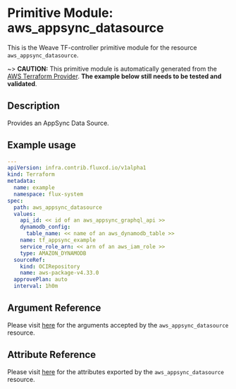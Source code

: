 
# Primitive Module: aws_appsync_datasource

This is the Weave TF-controller primitive module for the resource `aws_appsync_datasource`.

~> **CAUTION:** This primitive module is automatically generated from the [AWS Terraform Provider](https://registry.terraform.io/providers/hashicorp/aws/latest/docs/resources/appsync_datasource). **The example below still needs to be tested and validated**.

## Description

Provides an AppSync Data Source.

## Example usage

```yaml
---
apiVersion: infra.contrib.fluxcd.io/v1alpha1
kind: Terraform
metadata:
  name: example
  namespace: flux-system
spec:
  path: aws_appsync_datasource
  values:
    api_id: << id of an aws_appsync_graphql_api >>
    dynamodb_config:
      table_name: << name of an aws_dynamodb_table >>
    name: tf_appsync_example
    service_role_arn: << arn of an aws_iam_role >>
    type: AMAZON_DYNAMODB
  sourceRef:
    kind: OCIRepository
    name: aws-package-v4.33.0
  approvePlan: auto
  interval: 1h0m
```

## Argument Reference

Please visit [here](https://registry.terraform.io/providers/hashicorp/aws/latest/docs/resources/appsync_datasource#argument-reference) for the arguments accepted by the `aws_appsync_datasource` resource.

## Attribute Reference

Please visit [here](https://registry.terraform.io/providers/hashicorp/aws/latest/docs/resources/appsync_datasource#attributes-reference) for the attributes exported by the `aws_appsync_datasource` resource.
